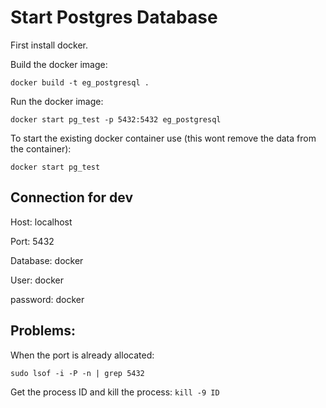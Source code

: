 # Start Postgres Database
First install docker.

Build the docker image:

``` docker build -t eg_postgresql . ```

Run the docker image:

```docker start pg_test -p 5432:5432 eg_postgresql```


To start the existing docker container use (this wont remove the data from the container):

```docker start pg_test```

## Connection for dev

Host: localhost

Port: 5432

Database: docker

User: docker

password: docker

## Problems:
When the port is already allocated: 

```sudo lsof -i -P -n | grep 5432```

Get the process ID and kill the process:
```kill -9 ID```

